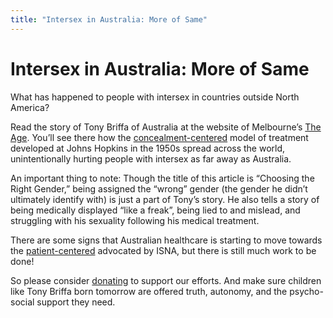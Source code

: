 ```yaml
---
title: "Intersex in Australia: More of Same"
---
```


# Intersex in Australia: More of Same

<p>What has happened to people with intersex in countries outside North America?  </p>

<p>Read the story of Tony Briffa of Australia at the website of Melbourne&#8217;s <a href="http://www.theage.com.au/articles/2005/01/31/1107020318710.html">The Age</a>. You&#8217;ll see there how the <a href="/faq/concealment">concealment-centered</a> model of treatment developed at Johns Hopkins in the 1950s spread across the world, unintentionally hurting people with intersex as far away as Australia.  </p>

<p>An important thing to note: Though the title of this article is &#8220;Choosing the Right Gender,&#8221; being assigned the &#8220;wrong&#8221; gender (the gender he didn&#8217;t ultimately identify with) is just a part of Tony&#8217;s story. He also tells a story of being medically displayed &#8220;like a freak&#8221;, being lied to and mislead, and struggling with his sexuality following his medical treatment.  </p>

<p>There are some signs that Australian healthcare is starting to move towards the <a href="/faq/patient-centered">patient-centered</a> advocated by <span class="caps">ISNA</span>, but there is still much work to be done!  </p>

<p>So please consider <a href="/donate">donating</a> to support our efforts. And make sure children like Tony Briffa born tomorrow are offered truth, autonomy, and the psycho-social support they need.</p>